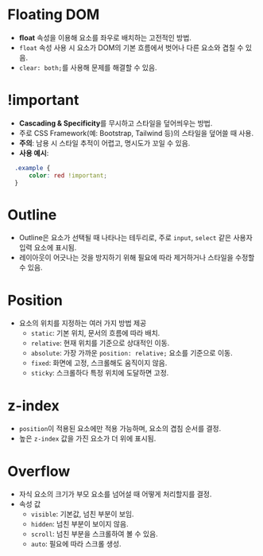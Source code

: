 


# Floating DOM
- **float** 속성을 이용해 요소를 좌우로 배치하는 고전적인 방법.
- `float` 속성 사용 시 요소가 DOM의 기본 흐름에서 벗어나 다른 요소와 겹칠 수 있음.
- `clear: both;`를 사용해 문제를 해결할 수 있음.

# !important
- **Cascading & Specificity**를 무시하고 스타일을 덮어씌우는 방법.
- 주로 CSS Framework(예: Bootstrap, Tailwind 등)의 스타일을 덮어쓸 때 사용.
- **주의**: 남용 시 스타일 추적이 어렵고, 명시도가 꼬일 수 있음.
- **사용 예시**:

```css
  .example {
      color: red !important;
  }
```
# Outline
- Outline은 요소가 선택될 때 나타나는 테두리로, 주로 `input`, `select` 같은 사용자 입력 요소에 표시됨.
- 레이아웃이 어긋나는 것을 방지하기 위해 필요에 따라 제거하거나 스타일을 수정할 수 있음.

# Position
- 요소의 위치를 지정하는 여러 가지 방법 제공
  - `static`: 기본 위치, 문서의 흐름에 따라 배치.
  - `relative`: 현재 위치를 기준으로 상대적인 이동.
  - `absolute`: 가장 가까운 `position: relative;` 요소를 기준으로 이동.
  - `fixed`: 화면에 고정, 스크롤해도 움직이지 않음.
  - `sticky`: 스크롤하다 특정 위치에 도달하면 고정.
 
# z-index
- `position`이 적용된 요소에만 적용 가능하며, 요소의 겹침 순서를 결정.
- 높은 `z-index` 값을 가진 요소가 더 위에 표시됨.

# Overflow
- 자식 요소의 크기가 부모 요소를 넘어설 때 어떻게 처리할지를 결정.
- 속성 값
  - `visible`: 기본값, 넘친 부분이 보임.
  - `hidden`: 넘친 부분이 보이지 않음.
  - `scroll`: 넘친 부분을 스크롤하여 볼 수 있음.
  - `auto`: 필요에 따라 스크롤 생성.
